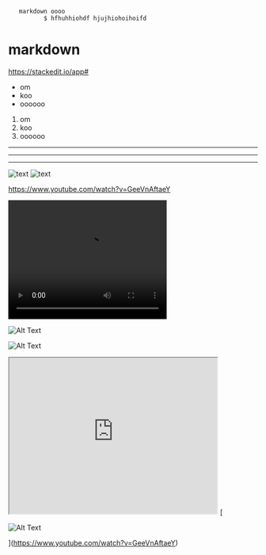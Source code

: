        markdown oooo
              $ hfhuhhiohdf hjujhiohoihoifd
# markdown

https://stackedit.io/app#

* om
* koo
* oooooo
1. om
2. koo
3. oooooo
***
***
***

![text](http://placekitten.com/220/150)
![text](http://placekitten.com/220/150)


https://www.youtube.com/watch?v=GeeVnAftaeY

<video width="320" height="240" controls>
  <source src="https://www.youtube.com/watch?v=GeeVnAftaeY">
</video>


![Alt Text](https://img.youtube.com/vi/GeeVnAftaeY/0.jpg)

![Alt Text](https://www.youtube.com/watch?v=GeeVnAftaeY)


<iframe width="420" height="315" src="https://www.youtube.com/embed/VIDEO_ID">
</iframe>
[

![Alt Text](https://img.youtube.com/vi/GeeVnAftaeY/0.jpg)

](https://www.youtube.com/watch?v=GeeVnAftaeY)
